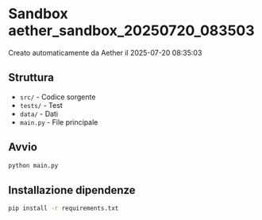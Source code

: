 # Sandbox aether_sandbox_20250720_083503

Creato automaticamente da Aether il 2025-07-20 08:35:03

## Struttura
- `src/` - Codice sorgente
- `tests/` - Test
- `data/` - Dati
- `main.py` - File principale

## Avvio
```bash
python main.py
```

## Installazione dipendenze
```bash
pip install -r requirements.txt
```
